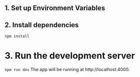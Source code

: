 ## 1. Set up Environment Variables

## 2. Install dependencies

`npm install`

# 3. Run the development server

`npm run dev`
The app will be running at http://localhost:4000.
